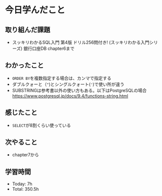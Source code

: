 # 今日学んだこと
## 取り組んだ課題
- スッキリわかるSQL入門 第4版 ドリル256問付き! (スッキリわかる入門シリーズ)
銀行口座DB chapter6まで
## わかったこと
- `ORDER BY`を複数指定する場合は、カンマで指定する
- ダブルクォーと（`"`)とシングルクォート(`'`)で使い所が違う
- SUBSTRINGは参考書以外の使い方もある。以下はPostgreSQLの場合<br>
https://www.postgresql.jp/docs/9.4/functions-string.html
## 感じたこと
- `SELECT`が8割くらい使っている
## 次やること
- chapter7から
## 学習時間
- Today: 7h
- Total: 350.5h